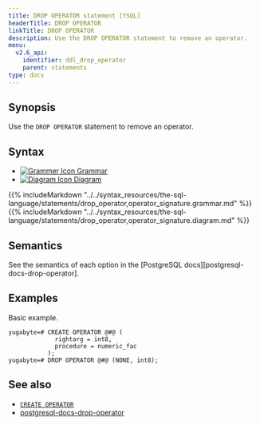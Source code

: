 ```yaml
---
title: DROP OPERATOR statement [YSQL]
headerTitle: DROP OPERATOR
linkTitle: DROP OPERATOR
description: Use the DROP OPERATOR statement to remove an operator.
menu:
  v2.6_api:
    identifier: ddl_drop_operator
    parent: statements
type: docs
---
```


## Synopsis

Use the `DROP OPERATOR` statement to remove an operator.

## Syntax

<ul class="nav nav-tabs nav-tabs-yb">
  <li >
    <a href="#grammar" class="nav-link active" id="grammar-tab" data-toggle="tab" role="tab" aria-controls="grammar" aria-selected="true">
      <img src="/icons/file-lines.svg" alt="Grammer Icon">
      Grammar
    </a>
  </li>
  <li>
    <a href="#diagram" class="nav-link" id="diagram-tab" data-toggle="tab" role="tab" aria-controls="diagram" aria-selected="false">
      <img src="/icons/diagram.svg" alt="Diagram Icon">
      Diagram
    </a>
  </li>
</ul>

<div class="tab-content">
  <div id="grammar" class="tab-pane fade show active" role="tabpanel" aria-labelledby="grammar-tab">
  {{% includeMarkdown "../../syntax_resources/the-sql-language/statements/drop_operator,operator_signature.grammar.md" %}}
  </div>
  <div id="diagram" class="tab-pane fade" role="tabpanel" aria-labelledby="diagram-tab">
  {{% includeMarkdown "../../syntax_resources/the-sql-language/statements/drop_operator,operator_signature.diagram.md" %}}
  </div>
</div>

## Semantics

See the semantics of each option in the [PostgreSQL docs][postgresql-docs-drop-operator].

## Examples

Basic example.

```plpgsql
yugabyte=# CREATE OPERATOR @#@ (
             rightarg = int8,
             procedure = numeric_fac
           );
yugabyte=# DROP OPERATOR @#@ (NONE, int8);
```

## See also

- [`CREATE OPERATOR`](../ddl_create_operator)
- [postgresql-docs-drop-operator](https://www.postgresql.org/docs/current/sql-dropoperator.html)
